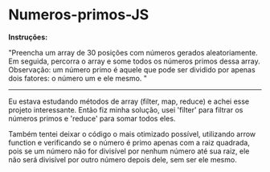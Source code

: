 # Numeros-primos-JS

**Instruções:**

"Preencha um array de 30 posições com números gerados aleatoriamente. Em seguida, percorra o array e some todos os números primos dessa array. Observação: um número primo é aquele que pode ser dividido por apenas dois fatores: o número um e ele mesmo. "

---

Eu estava estudando métodos de array (filter, map, reduce) e achei esse projeto interessante. Então fiz minha solução, usei 'filter' para filtrar os números primos e 'reduce' para somar todos eles.

Também tentei deixar o código o mais otimizado possível, utilizando arrow function e verificando se o número é primo apenas com a raiz quadrada, pois se um número não for divisível por nenhum número até sua raiz, ele não será divisível por outro número depois dele, sem ser ele mesmo.

